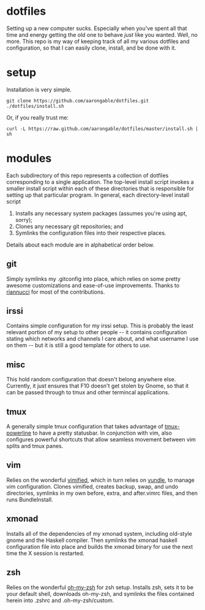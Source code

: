 dotfiles
========

Setting up a new computer sucks. Especially when you've spent all that time and
energy getting the old one to behave *just* like you wanted. Well, no more.
This repo is my way of keeping track of all my various dotfiles and
configuration, so that I can easily clone, install, and be done with it.


setup
=====

Installation is very simple.

    git clone https://github.com/aarongable/dotfiles.git
    ./dotfiles/install.sh

Or, if you really trust me:

    curl -L https://raw.github.com/aarongable/dotfiles/master/install.sh | sh


modules
=======

Each subdirectory of this repo represents a collection of dotfiles corresponding
to a single application. The top-level install script invokes a smaller install
script within each of these directories that is responsible for setting up that
particular program. In general, each directory-level install script

1. Installs any necessary system packages (assumes you're using apt, sorry);
2. Clones any necessary git repositories; and
3. Symlinks the configuration files into their respective places.

Details about each module are in alphabetical order below.

git
---

Simply symlinks my .gitconfig into place, which relies on some pretty awesome
customizations and ease-of-use improvements. Thanks to [riannucci][] for most of
the contributions.

[riannucci]: https://github.com/riannucci/vimified

irssi
-----

Contains simple configuration for my irssi setup. This is probably the least
relevant portion of my setup to other people -- it contains configuration
stating which networks and channels I care about, and what username I use on
them -- but it is still a good template for others to use.

misc
----

This hold random configuration that doesn't belong anywhere else. Currently,
it just ensures that F10 doesn't get stolen by Gnome, so that it can be passed
through to tmux and other termincal applications.

tmux
----

A generally simple tmux configuration that takes advantage of [tmux-powerline][]
to have a pretty statusbar. In conjunction with vim, also configures powerful
shortcuts that allow seamless movement between vim splits and tmux panes.

[tmux-powerline]: https://github.com/erikw/tmux-powerline

vim
---

Relies on the wonderful [vimified][], which in turn relies on [vundle][], to
manage vim configuration. Clones vimified, creates backup, swap, and undo
directories, symlinks in my own before, extra, and after.vimrc files, and then
runs BundleInstall.

[vimified]: https://github.com/zaiste/vimified
[vundle]: https://github.com/gmarik/vundle

xmonad
------

Installs all of the dependencies of my xmonad system, including old-style gnome
and the Haskell compiler. Then symlinks the xmonad haskell configuration file
into place and builds the xmonad binary for use the next time the X session is
restarted.

zsh
---

Relies on the wonderful [oh-my-zsh][] for zsh setup. Installs zsh, sets it to be
your default shell, downloads oh-my-zsh, and symlinks the files contained herein
into .zshrc and .oh-my-zsh/custom.

[oh-my-zsh]: https://github.com/robbyrussell/oh-my-zsh
